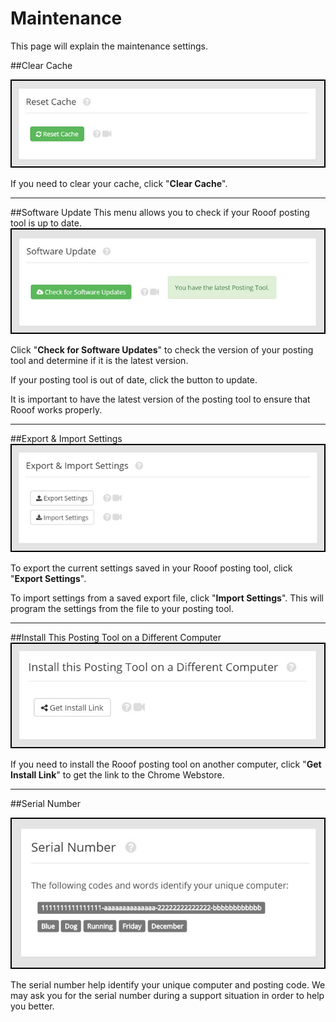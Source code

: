 # Maintenance

This page will explain the maintenance settings.

##Clear Cache

![](v6settings13.jpg)

If you need to clear your cache, click "**Clear Cache**".

---

##Software Update
This menu allows you to check if your Rooof posting tool is up to date.
![](v6settings12.jpg)

Click "**Check for Software Updates**" to check the version of your posting tool and determine if it is the latest version.

If your posting tool is out of date, click the button to update.

It is important to have the latest version of the posting tool to ensure that Rooof works properly.

---
##Export & Import Settings
![](v6settings14.jpg)

To export the current settings saved in your Rooof posting tool, click "**Export Settings**".

To import settings from a saved export file, click "**Import Settings**". This will program the settings from the file to your posting tool.

---

##Install This Posting Tool on a Different Computer
![](maintenance1.jpg)<br>

If you need to install the Rooof posting tool on another computer, click "**Get Install Link**" to get the link to the Chrome Webstore.

---

##Serial Number

![](serial.jpg)

The serial number help identify your unique computer and posting code. We may ask you for the serial number during a support situation in order to help you better.